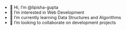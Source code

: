 - 👋 Hi, I’m @lipisha-gupta
- 👀 I’m interested in Web Development
- 🌱 I’m currently learning Data Structures and Algorithms
- 💞️ I’m looking to collaborate on development projects
